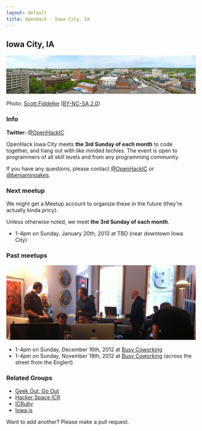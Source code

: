 ```yaml
---
layout: default
title: OpenHack - Iowa City, IA
---
```


## Iowa City, IA

![Panorama of Iowa City](/iowa_city/scottfidd_iowa_city_panorama.jpg)

Photo: [Scott Fiddelke](http://www.flickr.com/photos/scottfidd/7084756573/) ([BY-NC-SA 2.0](http://creativecommons.org/licenses/by-nc-sa/2.0/))

### Info

**Twitter:** [@OpenHackIC](http://twitter.com/OpenHackIC)

OpenHack Iowa City meets **the 3rd Sunday of each month** to code together, and hang out with like minded techies. The event is open to programmers of all skill levels and from any programming community.

If you have any questions, please contact [@OpenHackIC](http://twitter.com/OpenHackIC) or [@benjaminoakes](http://twitter.com/benjaminoakes).

### Next meetup

We might get a Meetup account to organize these in the future (they're actually kinda pricy).

Unless otherwise noted, we meet **the 3rd Sunday of each month**.

* 1-4pm on Sunday, January 20th, 2013 at TBD (near downtown Iowa City)

### Past meetups

![First Meetup](/iowa_city/benjaminoakes_first_meetup.jpg)

* 1-4pm on Sunday, December 16th, 2012 at [Busy Coworking](http://busycoworking.com/)
* 1-4pm on Sunday, November 18th, 2012 at [Busy Coworking](http://busycoworking.com/) (across the street from the Englert)

### Related Groups

* [Geek Out, Go Out](http://www.meetup.com/GeekOutGoOut/)
* [Hacker Space ICR](http://www.hackerspaceicr.org/)
* [ICRuby](http://www.icruby.org/)
* [Iowa.js](http://www.iowajs.org/)

Want to add another?  Please make a pull request.
